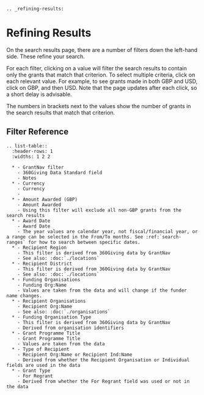 ```eval_rst
.. _refining-results:
```

Refining Results
================

On the search results page, there are a number of filters down the left-hand side. These refine your search.

For each filter, clicking on a value will filter the search results to contain only the grants that match that criterion. To select multiple criteria, click on each relevant value. For example, to see grants made in both GBP and USD, click on GBP, and then USD. Note that the page updates after each click, so a short delay is advisable. 

The numbers in brackets next to the values show the number of grants in the search results that match that criterion.

## Filter Reference

```eval_rst
.. list-table::
  :header-rows: 1
  :widths: 1 2 2 

  * - GrantNav filter
    - 360Giving Data Standard field
    - Notes
  * - Currency
    - Currency
    -            
  * - Amount Awarded (GBP)
    - Amount Awarded
    - Using this filter will exclude all non-GBP grants from the search results
  * - Award Date
    - Award Date
    - The year values are calendar year, not fiscal/financial year, or a range can be selected in the From/To months. See :ref:`search-ranges` for how to search between specific dates.
  * - Recipient Region
    - This filter is derived from 360Giving data by GrantNav
    - See also: :doc:`./locations`
  * - Recipient District
    - This filter is derived from 360Giving data by GrantNav
    - See also: :doc:`./locations`
  * - Funding Organisations
    - Funding Org:Name
    - Values are taken from the data and will change if the funder name changes.
  * - Recipient Organisations
    - Recipient Org:Name
    - See also: :doc:`./organisations`
  * - Funding Organisation Type
    - This filter is derived from 360Giving data by GrantNav
    - Derived from organisation identifiers
  * - Grant Programme Title
    - Grant Programme Title
    - Values are taken from the data
  * - Type of Recipient
    - Recipient Org:Name or Recipient Ind:Name
    - Derived from whether the Recipient Organisation or Individual fields are used in the data
  * - Grant Type
    - For Regrant
    - Derived from whether the For Regrant field was used or not in the data
```

  
